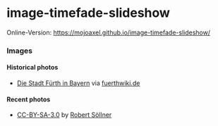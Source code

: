 # image-timefade-slideshow

Online-Version: https://mojoaxel.github.io/image-timefade-slideshow/

### Images

#### Historical photos

* [Die Stadt Fürth in Bayern](https://www.fuerthwiki.de/wiki/index.php/Die_Stadt_Fürth_in_Bayern) via [fuerthwiki.de](www.fuerthwiki.de)

#### Recent photos

* [CC-BY-SA-3.0](http://creativecommons.org/licenses/by-sa/3.0/) by [Robert Söllner](www.wahrscheinlicht.de)
